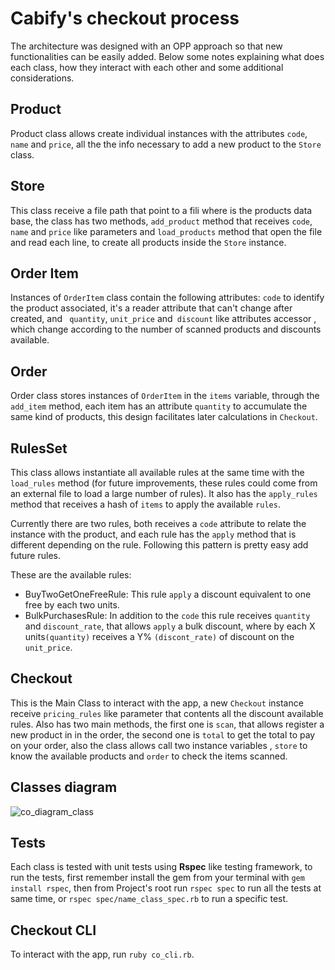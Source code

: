 # Cabify's checkout process

The architecture was designed with an OPP approach so that new functionalities can be easily added. Below some notes explaining what does each class, how they interact with each other and some additional considerations.

## Product

Product class allows create individual instances with  the attributes ```code```, ```name``` and ```price```, all the the info necessary to add a new product to the ```Store``` class.

## Store

This class receive a file path that point to a fili where is the products data base, the class has two methods, ```add_product``` method that receives ```code```, ```name``` and ```price``` like parameters and ```load_products``` method that open the file and read each line, to create all products inside the ```Store``` instance. 

## Order Item

Instances of ```OrderItem``` class contain the following attributes: ```code``` to identify the product
associated, it's a reader attribute that can't change after created, and ``` quantity```, ```unit_price``` and``` discount``` like attributes accessor , which change according to the number of scanned products and discounts available.

## Order

Order class stores instances of ```OrderItem``` in the ```items``` variable, through the ```add_item``` method, each item has an attribute ```quantity``` to accumulate the same kind of products, this design facilitates later calculations in ```Checkout```.

## RulesSet

This class allows instantiate all available rules at the same time with the ```load_rules``` method
(for future improvements, these rules could come from an external file to load a large number of
rules). It also has the ```apply_rules``` method that receives a hash of ```items``` to apply the available  ```rules```.

Currently there are two rules, both receives a ```code``` attribute to relate the instance with the product, and each rule has the ```apply``` method that is different depending on the rule. Following this pattern is pretty easy add future rules.

These are the available rules:

  * BuyTwoGetOneFreeRule:  This rule ```apply``` a discount equivalent to one free by each two units.
  * BulkPurchasesRule:  In addition to the ```code``` this rule receives ```quantity``` and           ```discount_rate```, that allows ```apply``` a bulk discount, where by each X units```(quantity)```
    receives a Y% ```(discont_rate)``` of discount on the ```unit_price```.

## Checkout

This is the Main Class to interact with the app, a new ```Checkout``` instance receive ```pricing_rules``` like parameter that contents all the discount available rules. Also has two main methods, the first one is ```scan```, that allows register a new product in in the order, the second one is ```total``` to get the total to pay on your order, also the class allows call two instance variables , ```store``` to know the available products and ```order``` to check the items scanned.

## Classes diagram

![co_diagram_class](https://image.ibb.co/k7VmAR/co_diagram_class.png)

## Tests

Each class is tested with unit tests using **Rspec** like testing framework, to run the tests, first remember install the gem from your terminal with ```gem install rspec```, then from Project's root
run ```rspec spec``` to run all the tests at same time, or ```rspec spec/name_class_spec.rb``` to run a specific test.

## Checkout CLI

To interact with the app, run ```ruby co_cli.rb```.
